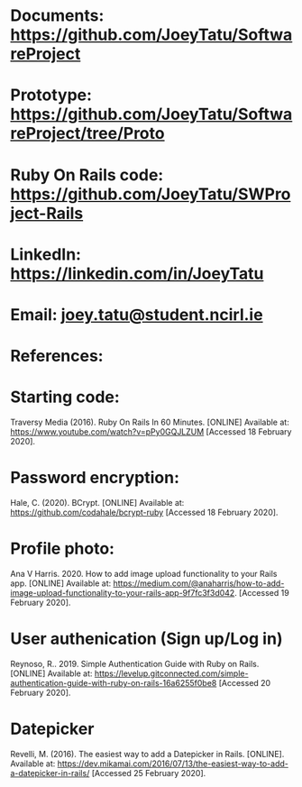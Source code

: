 # Documents: https://github.com/JoeyTatu/SoftwareProject
# Prototype: https://github.com/JoeyTatu/SoftwareProject/tree/Proto
# Ruby On Rails code: https://github.com/JoeyTatu/SWProject-Rails

# LinkedIn: https://linkedin.com/in/JoeyTatu
# Email: joey.tatu@student.ncirl.ie

# References: 

# Starting code: 
Traversy Media (2016). Ruby On Rails In 60 Minutes. [ONLINE]
Available at: https://www.youtube.com/watch?v=pPy0GQJLZUM [Accessed 18 February 2020].

# Password encryption:
Hale, C. (2020). BCrypt. [ONLINE]
Available at: https://github.com/codahale/bcrypt-ruby [Accessed 18 February 2020].

# Profile photo:
Ana V Harris. 2020. How to add image upload functionality to your Rails app. [ONLINE]
Available at: https://medium.com/@anaharris/how-to-add-image-upload-functionality-to-your-rails-app-9f7fc3f3d042. [Accessed 19 February 2020].

# User authenication (Sign up/Log in)
Reynoso, R.. 2019. Simple Authentication Guide with Ruby on Rails. [ONLINE]
Available at: https://levelup.gitconnected.com/simple-authentication-guide-with-ruby-on-rails-16a6255f0be8 [Accessed 20 February 2020].

# Datepicker
Revelli, M. (2016). The easiest way to add a Datepicker in Rails. [ONLINE]. Available at: https://dev.mikamai.com/2016/07/13/the-easiest-way-to-add-a-datepicker-in-rails/ [Accessed 25 February 2020].